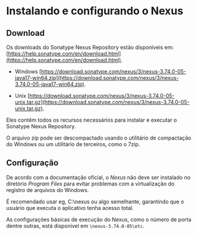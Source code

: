 # Instalando e configurando o Nexus

## Download
Os downloads do Sonatype Nexus Repository estão disponíveis em: [https://help.sonatype.com/en/download.html](https://help.sonatype.com/en/download.html).

- Windows
[https://download.sonatype.com/nexus/3/nexus-3.74.0-05-java17-win64.zip](https://download.sonatype.com/nexus/3/nexus-3.74.0-05-java17-win64.zip).

- Unix
[https://download.sonatype.com/nexus/3/nexus-3.74.0-05-unix.tar.gz](https://download.sonatype.com/nexus/3/nexus-3.74.0-05-unix.tar.gz).

Eles contêm todos os recursos necessários para instalar e executar o Sonatype Nexus Repository.

O arquivo zip pode ser descompactado usando o utilitário de compactação do Windows ou um utilitário de terceiros, como o 7zip.

## Configuração
De acordo com a documentação oficial, o *Nexus* não deve ser instalado no diretório *Program Files*  para evitar problemas com a virtualização do registro de arquivos do Windows.

É recomendado usar eg, C:\nexus ou algo semelhante, garantindo que o usuário que executa o aplicativo tenha acesso total.

As configurações básicas de execução do Nexus, como o número de porta dentre outras, está disponivel em ``\nexus-3.74.0-05\etc``.


